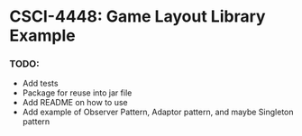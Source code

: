 # CSCI-4448: Game Layout Library Example

### TODO:
* Add tests
* Package for reuse into jar file
* Add README on how to use
* Add example of Observer Pattern, Adaptor pattern, and maybe Singleton pattern
